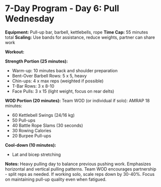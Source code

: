 # 7-Day Program - Day 6: Pull Wednesday

**Equipment:** Pull-up bar, barbell, kettlebells, rope
**Time Cap:** 55 minutes total
**Scaling:** Use bands for assistance, reduce weights, partner can share work

**Workout:**

**Strength Portion (25 minutes):**
- Warm-up: 10 minutes back and shoulder preparation
- Bent-Over Barbell Rows: 5 x 5, heavy
- Chin-ups: 4 x max reps (weighted if possible)
- T-Bar Rows: 3 x 8-10
- Face Pulls: 3 x 15 (light weight, focus on rear delts)

**WOD Portion (20 minutes):**
Team WOD (or individual if solo):
AMRAP 18 minutes:
- 60 Kettlebell Swings (24/16 kg)
- 50 Pull-ups
- 40 Battle Rope Slams (30 seconds)
- 30 Rowing Calories
- 20 Burpee Pull-ups

**Cool-down (10 minutes):**
- Lat and bicep stretching

**Notes:** 
Heavy pulling day to balance previous pushing work. Emphasizes horizontal and vertical pulling patterns. Team WOD encourages partnership - split reps as needed. If working solo, scale reps down by 30-40%. Focus on maintaining pull-up quality even when fatigued.